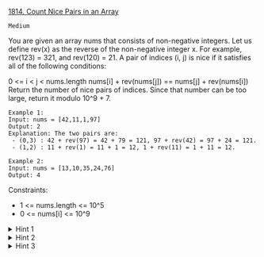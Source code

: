 [1814. Count Nice Pairs in an Array](https://leetcode.com/problems/count-nice-pairs-in-an-array/)

`Medium`

You are given an array nums that consists of non-negative integers. Let us define rev(x) as the reverse of the non-negative integer x. For example, rev(123) = 321, and rev(120) = 21. A pair of indices (i, j) is nice if it satisfies all of the following conditions:

0 <= i < j < nums.length
nums[i] + rev(nums[j]) == nums[j] + rev(nums[i])
Return the number of nice pairs of indices. Since that number can be too large, return it modulo 10^9 + 7.

```
Example 1:
Input: nums = [42,11,1,97]
Output: 2
Explanation: The two pairs are:
 - (0,3) : 42 + rev(97) = 42 + 79 = 121, 97 + rev(42) = 97 + 24 = 121.
 - (1,2) : 11 + rev(1) = 11 + 1 = 12, 1 + rev(11) = 1 + 11 = 12.

Example 2:
Input: nums = [13,10,35,24,76]
Output: 4
``` 

Constraints:

- 1 <= nums.length <= 10^5
- 0 <= nums[i] <= 10^9

<details>
<summary>Hint 1</summary>

The condition can be rearranged to (nums[i] - rev(nums[i])) == (nums[j] - rev(nums[j])).

</details>
<details>
<summary>Hint 2</summary>

Transform each nums[i] into (nums[i] - rev(nums[i])). Then, count the number of (i, j) pairs that have equal values.

</details>
<details>
<summary>Hint 3</summary>

Keep a map storing the frequencies of values that you have seen so far. For each i, check if nums[i] is in the map. If it is, then add that count to the overall count. Then, increment the frequency of nums[i].

</details>
